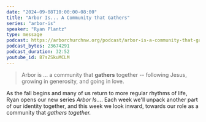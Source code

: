 ```yaml
---
date: "2024-09-08T10:00:00-08:00"
title: "Arbor Is... A Community that Gathers"
series: "arbor-is"
speaker: "Ryan Plantz"
type: message
podcast: https://arborchurchnw.org/podcast/arbor-is-a-community-that-gathers.mp3
podcast_bytes: 23674291
podcast_duration: 32:52
youtube_id: B7sZSkuMCLM
---
```


> Arbor is ... a community that **gathers** together -- following Jesus, growing in generosity, and going in love.

As the fall begins and many of us return to more regular rhythms of life, Ryan opens our new series _Arbor Is..._. Each
week we'll unpack another part of our identity together, and this week we look inward, towards our role as a community
that *gathers together.*
